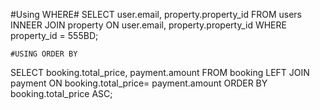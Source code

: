 #Using WHERE# 
    SELECT user.email, property.property_id
    FROM users
    INNEER JOIN property ON user.email, property.property_id
    WHERE property_id = 555BD;

    #USING ORDER BY 
  SELECT booking.total_price, payment.amount 
  FROM booking 
  LEFT JOIN payment ON booking.total_price= payment.amount
  ORDER BY booking.total_price ASC;
  
